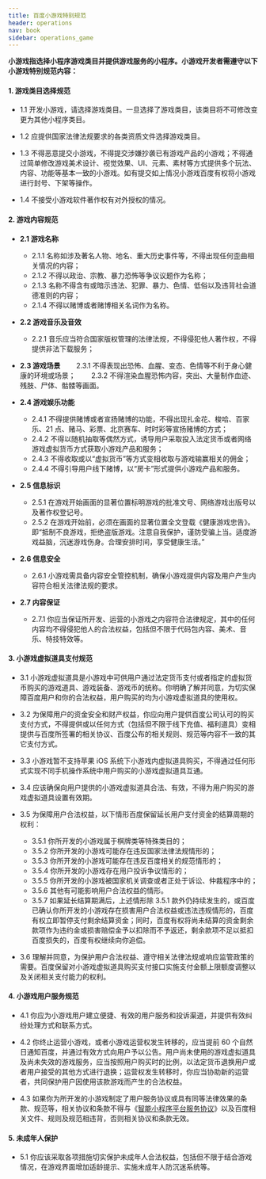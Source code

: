 ```yaml
---
title: 百度小游戏特别规范
header: operations
nav: book
sidebar: operations_game
---
```


**小游戏指选择小程序游戏类目并提供游戏服务的小程序。小游戏开发者需遵守以下小游戏特别规范内容：**

#### 1. 游戏类目选择规范
+ 1.1 开发小游戏，请选择游戏类目。一旦选择了游戏类目，该类目将不可修改变更为其他小程序类目。

+ 1.2 应提供国家法律法规要求的各类资质文件选择游戏类目。

+ 1.3 不得恶意提交小游戏，不得提交涉嫌抄袭已有游戏产品的小游戏；不得通过简单修改游戏美术设计、视觉效果、UI、元素、素材等方式提供多个玩法、内容、功能等基本一致的小游戏。如有提交如上情况小游戏百度有权将小游戏进行封号、下架等操作。

+ 1.4 不接受小游戏软件著作权有对外授权的情况。


#### 2. 游戏内容规范
+ **2.1 游戏名称**
    +  2.1.1 名称如涉及著名人物、地名、重大历史事件等，不得出现任何歪曲相关情况的内容；
    + 2.1.2 不得以政治、宗教、暴力恐怖等争议议题作为名称；
    + 2.1.3 名称不得含有或暗示违法、犯罪、暴力、色情、低俗以及违背社会道德准则的内容；
    + 2.1.4 不得以赌博或者赌博相关名词作为名称。

+ **2.2 游戏音乐及音效**
    + 2.2.1 音乐应当符合国家版权管理的法律法规，不得侵犯他人著作权，不得提供非法下载服务；

+ **2.3 游戏场景**
  2.3.1 不得表现出恐怖、血腥、变态、色情等不利于身心健康的环境或场景；
  2.3.2 不得渲染血腥恐怖内容，突出、大量制作血迹、残肢、尸体、骷髅等画面。

+ **2.4 游戏娱乐功能**
    + 2.4.1 不得提供赌博或者宣扬赌博的功能，不得出现扎金花、梭哈、百家乐、21 点、赌马、彩票、北京赛车、时时彩等宣扬赌博的方式；
    + 2.4.2 不得以随机抽取等偶然方式，诱导用户采取投入法定货币或者网络游戏虚拟货币方式获取小游戏产品和服务；
    + 2.4.3 不得收取或以“虚拟货币”等方式变相收取与游戏输赢相关的佣金；
    + 2.4.4 不得引导用户线下赌博，以“房卡”形式提供小游戏产品和服务。

+ **2.5 信息标识**
    + 2.5.1 在游戏开始画面的显著位置标明游戏的批准文号、网络游戏出版号以及著作权登记号。
    + 2.5.2 在游戏开始前，必须在画面的显著位置全文登载《健康游戏忠告》。即“抵制不良游戏，拒绝盗版游戏。注意自我保护，谨防受骗上当。适度游戏益脑，沉迷游戏伤身。合理安排时间，享受健康生活。”

+ **2.6 信息安全**
    + 2.6.1 小游戏需具备内容安全管控机制，确保小游戏提供内容及用户产生内容符合相关法律法规的要求。

+ **2.7 内容保证**
    + 2.7.1 你应当保证所开发、运营的小游戏之内容符合法律规定，其中的任何内容均不得侵犯他人的合法权益，包括但不限于代码包内容、美术、音乐、特技特效等。

#### 3. 小游戏虚拟道具支付规范
+ 3.1 小游戏虚拟道具是小游戏中可供用户通过法定货币支付或者指定的虚拟货币购买的游戏道具、游戏装备、游戏币的统称。你明确了解并同意，为切实保障百度用户和你的合法权益，用户购买的均为小游戏虚拟道具的使用权。

+ 3.2 为保障用户的资金安全和财产权益，你应向用户提供百度公司认可的购买支付方式，不得提供或以任何方式（包括但不限于线下充值、福利道具）变相提供与百度所签署的相关协议、百度公布的相关规则、规范等内容不一致的其它支付方式。

+ 3.3 小游戏暂不支持苹果 iOS 系统下小游戏内虚拟道具购买，不得通过任何形式实现不同手机操作系统中用户购买的小游戏虚拟道具互通。

+ 3.4 应该确保向用户提供的小游戏虚拟道具合法、有效，不得为用户购买的游戏虚拟道具设置有效期。

+ 3.5 为保障用户合法权益，以下情形百度保留延长用户支付资金的结算周期的权利：
    + 3.5.1 你所开发的小游戏属于棋牌类等特殊类目的；
    + 3.5.2 你所开发的小游戏可能存在违反国家法律法规情形的；
    + 3.5.3 你所开发的小游戏可能存在违反百度相关的规范情形的；
    + 3.5.4 你所开发的小游戏存在用户投诉争议情形的；
    + 3.5.5 你所开发的小游戏被国家机关调查或者正处于诉讼、仲裁程序中的；
    + 3.5.6 其他有可能影响用户合法权益的情形。
    + 3.5.7 如果延长结算期满后，上述情形除 3.5.1 款外仍持续发生的，或百度已确认你所开发的小游戏存在损害用户合法权益或违法违规情形的，百度有权立即暂停支付剩余结算资金；同时，百度有权将尚未结算的资金剩余款项作为违约金或损害赔偿金予以扣除而不予返还，剩余款项不足以抵扣百度损失的，百度有权继续向你追偿。

+ 3.6 理解并同意，为保护用户合法权益、遵守相关法律法规或响应监管政策的需要。百度保留对小游戏虚拟道具购买支付接口实施支付金额上限额度调整以及关闭相关支付能力的权利。

#### 4. 小游戏用户服务规范
+ 4.1 你应为小游戏用户建立便捷、有效的用户服务和投诉渠道，并提供有效纠纷处理方式和联系方式。

+ 4.2 你终止运营小游戏，或者小游戏运营权发生转移的，应当提前 60 个自然日通知百度，并通过有效方式向用户予以公告。用户尚未使用的游戏虚拟道具及尚未失效的游戏服务，应当按照用户购买时的比例，以法定货币退换用户或者用户接受的其他方式进行退换；运营权发生转移时，你应当协助新的运营者，共同保护用户因使用该款游戏而产生的合法权益。

+ 4.3 如果你为所开发的小游戏制定了用户服务协议或具有同等法律效果的条款、规范等，相关协议和条款不得与《[智能小程序平台服务协议](https://smartprogram.baidu.com/docs/operations/service/)》以及百度相关文件、规则及规范相违背，否则相关协议和条款无效。

#### 5. 未成年人保护
+ 5.1 你应该采取各项措施切实保护未成年人合法权益，包括但不限于结合游戏情况，在游戏界面增加适龄提示、实施未成年人防沉迷系统等。


